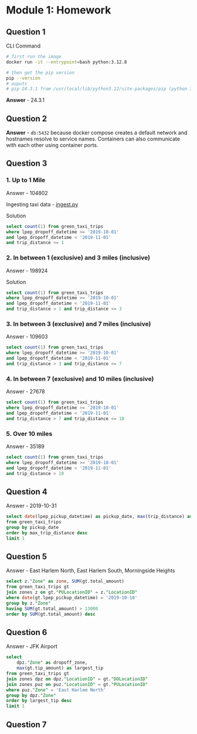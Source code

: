# Module 1: Homework

## Question 1

CLI Command

```bash
# first run the image
docker run -it --entrypoint=bash python:3.12.8

# then get the pip version
pip --version
# ouputs
# pip 24.3.1 from /usr/local/lib/python3.12/site-packages/pip (python 3.12)
```

**Answer** - 24.3.1

## Question 2

**Answer** - `db:5432` because docker compose creates a default network and hostnames resolve to service names. Containers can also communicate with each other using container ports.

## Question 3

### 1. Up to 1 Mile

Answer - 104802

Ingesting taxi data - [ingest.py](./ingest.py)

Solution

```sql
select count(1) from green_taxi_trips
where lpep_dropoff_datetime >= '2019-10-01'
and lpep_dropoff_datetime < '2019-11-01'
and trip_distance <= 1
```

### 2. In between 1 (exclusive) and 3 miles (inclusive)

Answer - 198924

Solution

```sql
select count(1) from green_taxi_trips
where lpep_dropoff_datetime >= '2019-10-01'
and lpep_dropoff_datetime < '2019-11-01'
and trip_distance > 1 and trip_distance <= 3
```

### 3. In between 3 (exclusive) and 7 miles (inclusive)

Answer - 109603

```sql
select count(1) from green_taxi_trips
where lpep_dropoff_datetime >= '2019-10-01'
and lpep_dropoff_datetime < '2019-11-01'
and trip_distance > 3 and trip_distance <= 7
```

### 4. In between 7 (exclusive) and 10 miles (inclusive)

Answer - 27678

```sql
select count(1) from green_taxi_trips
where lpep_dropoff_datetime >= '2019-10-01'
and lpep_dropoff_datetime < '2019-11-01'
and trip_distance > 7 and trip_distance <= 10
```

### 5. Over 10 miles

Answer - 35189

```sql
select count(1) from green_taxi_trips
where lpep_dropoff_datetime >= '2019-10-01'
and lpep_dropoff_datetime < '2019-11-01'
and trip_distance > 10
```

## Question 4

Answer - 2019-10-31

```sql
select date(lpep_pickup_datetime) as pickup_date, max(trip_distance) as max_trip_distance
from green_taxi_trips
group by pickup_date
order by max_trip_distance desc
limit 1
```

## Question 5

Answer - East Harlem North, East Harlem South, Morningside Heights

```sql
select z."Zone" as zone, SUM(gt.total_amount)
from green_taxi_trips gt
join zones z on gt."PULocationID" = z."LocationID"
where date(gt.lpep_pickup_datetime) = '2019-10-18'
group by z."Zone"
having SUM(gt.total_amount) > 13000
order by SUM(gt.total_amount) desc
```

## Question 6

Answer - JFK Airport

```sql
select
	dpz."Zone" as dropoff_zone,
	max(gt.tip_amount) as largest_tip
from green_taxi_trips gt
join zones dpz on dpz."LocationID" = gt."DOLocationID"
join zones puz on puz."LocationID" = gt."PULocationID"
where puz."Zone" = 'East Harlem North'
group by dpz."Zone"
order by largest_tip desc
limit 1
```

## Question 7

